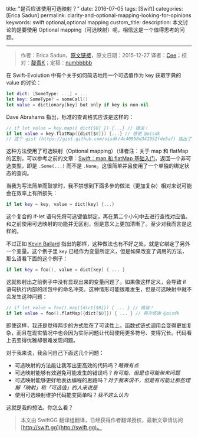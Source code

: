 title: "是否应该使用可选映射？"
date: 2016-07-05
tags: [Swift]
categories: [Erica Sadun]
permalink: clarity-and-optional-mapping-looking-for-opinions
keywords: swift optional,optional mapping
custom_title: 
description: 本文讨论的是要使用 Optional mapping（可选映射）呢，相信这是一个值得思考的问题。

---
> 作者：Erica Sadun，[原文链接](http://ericasadun.com/2015/12/27/clarity-and-optional-mapping-looking-for-opinions/)，原文日期：2015-12-27
> 译者：[Cee](https://github.com/Cee)；校对：[靛青K](http://blog.dianqk.org/)；定稿：[numbbbbb](http://numbbbbb.com/)
  







<!--此处开始正文-->

在 Swift-Evolution 中有个关于如何简洁地用一个可选值作为 key 获取字典的 value 的讨论：

```swift
let dict: [SomeType: ...] = ...
let key: SomeType? = someCall()
let value = dictionary[key] but only if key is non-nil
```

<!--more-->

Dave Abrahams 指出，标准的查询格式应该是这样的：

```swift
// if let value = key.map({ dict[$0] }) {...} // 错误！
if let value = key.flatMap({dict[$0]}) {...} // 感谢 @oisdk
// 这个 gist (https://gist.github.com/oisdk/4c40958d341952fde5af) 指出了 map 和 flatMap 的区别
```

这种方法使用了可选映射（Optional mapping）（译者注：关于 map 和 flatMap 的区别，可以参考之前的文章：[Swift：map 和 flatMap 基础入门](http://swift.gg/2015/11/26/swift-map-and-flatmap/)，返回一个非可选类型，即是 `.Some(...)` 而不是 `.None`。这很简单并且使用了一个单独的绑定状态的查询。

当我为写法简单而鼓掌时，我不禁想到下面多步的做法（更加复杂）相对来说可能会在效率上有所损失：

```swift
if let key = key, value = dict[key] {...}
```

这个复合的 if-let 语句先将可选键值绑定，再在第二个小句中去进行查找对应值。和之前使用可选映射的功能并无区别，但是意义上更加清晰了。至少对我而言是这样的。

不过正如 [Kevin Ballard](http://www.twitter.com/Eridius) 指出的那样，这种做法也有不好之处，就是它绑定了另外一个变量。这个例子里 `key` 已经作为变量所定义，但是如果改变了调用的方法，那么请看下面的这个例子：

```swift
if let key = foo(), value = dict[key] { ... }
```

这就影射出之前例子中没有显现出来的变量问题了。如果像这样定义，会导致 if 语句执行内部的闭包中的命名冲突。这种情形可能很难发生，但是可选映射中就不会发生这种问题：

```swift
// if let value = foo().map({dict[$0]}) { ... } // 错误！
if let value = foo().flatMap({dict[$0]}) { ... } // 再次感谢 @oisdk
```

即使这样，我还是觉得两步的方式胜在了可读性上。函数式链式调用会变得更加复杂，而且在现实情况中也会因为实际问题让代码使用更多符号、变得冗长。代码看上去变得优雅却很难发现问题。

对于我来说，我会问自己下面这几个问题：

- 可选映射的方法能让我写出更高效的代码吗？*略微有点*
- 可选映射能够有效避免可能发生的错误吗？*有可能，但是也可能带来问题*
- 可选映射能够更好地表达编程的思路吗？*对于我来说不，但是有可能让那些理解「映射」和「可选值」的人来说是*
- 使用可选映射维护代码能变简单吗？*我不这么认为*

这就是我的想法。你怎么看？
> 本文由 SwiftGG 翻译组翻译，已经获得作者翻译授权，最新文章请访问 [http://swift.gg](http://swift.gg)。